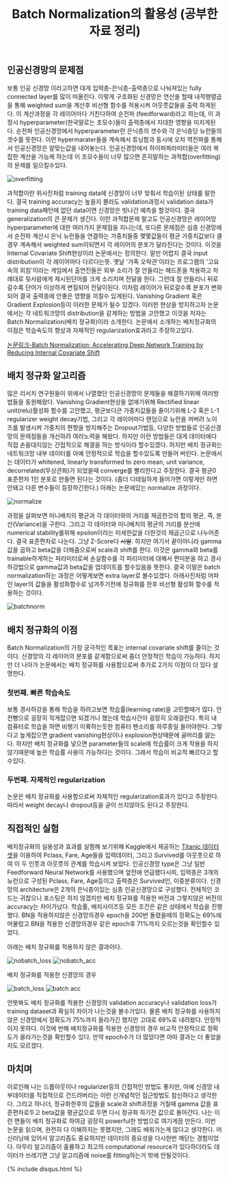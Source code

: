 ﻿---
layout: post
comments: true
title: Batch Normalization의 활용성 (공부한 자료 정리)
tags: research-paper batch-norm
---

## 인공신경망의 문제점
보통 인공 신경망 이라고하면 대게 입력층-은닉층-출력층으로 나눠져있는 fully connected layer를 많이 떠올린다. 이렇게 구조화된 신경망은 연산을 할때 내적행렬곱을 통해 weighted sum을 계산후 비선형 함수를 적용시켜 아웃풋값들을 출력 하게된다.  이 계산과정을 각 레이어마다 거친다하여 순전파 (feedforward)라고 하는데, 이 과정시 hyperparameter(한국말로는 초모수)들이 출력층에서 지대한 영향을 미치게된다. 순전파 인공신경망에서 hyperparameter란 은닉층의 갯수와 각 은닉층당 뉴런들의 갯수를 뜻한다. 이런 hypermarater들을 계속해서 튜닝함과 동시에 오차 역전파를 통해서 인공신경망은 알맞는값을 내어놓는다. 인공신경망에서 하이퍼파라미터들은 여러 복잡한 계산을 가능케 하는데 이 초모수들이 너무 많으면 흔히말하는 과적합(overfitting)의 문제를 일으킬수있다.

![overfitting](https://qph.fs.quoracdn.net/main-qimg-b4112b5d856f4f0da349460aeed854d8)

과적합이란 위사진처럼 training data에 신경망이 너무 맞춰서 학습이된 상태를 말한다. 결국 training accuracy는 높을지 몰라도 validation과정시 validation data가 training data패턴에 없던 data이면 신경망은 빗나간 예측을 할것이다. 결국 generalization의 큰 문제가 생긴다. 이런 과적합문제 말고도 인공신경망은 레이어망 hyperparameter에 대한 여러가지 문제점을 지니는데, 또다른 문제점은 심층 신경망에서 순전파 계산시 은닉 뉴런들을 연결하는 가중치들중 몇몇값들이 평균 가중치값보다 클경우 계속해서 weighted sum이되면서 각 레이어의 분포가 달라진다는 것이다. 이것을 Internal Covariate Shift현상이라 논문에서는 정의한다. 말만 어렵지 결국 input distribution이 각 레이어마다 다르다는뜻. 옛날 '가족 오락관'이라는 프로그램의 '고요속의 외침'이라는 게임에서 출연진들은 외부 소리가 잘 안들리는 헤드폰을 착용하고 차례대로 뒷사람에게 제시된단어를 크게 소리치며 전달을 한다. 그런데 잘 안들리니 뒤로 갈수록 단어가 이상하게 변질되어 전달이된다. 이처럼 레이어가 뒤로갈수록 분포가 변화되어 결국 출력층에 안좋은 영향을 끼칠수 있게된다. Vanishing Gradient 혹은 Gradient Explosion등이 이러한 문제가 될수 있겠다. 이러한 현상을 방지하고자 논문에서는 각 네트워크망의 distribution을 같게하는 방법을 고안했고 이것을 저자는 Batch Normalization(배치 정규화)이라 소개한다. 논문에서 소개하는 배치정규화의 이점은 학습속도의 향상과 자체적인 regularization효과라고 주장하고있다.

[논문링크-Batch Normalization: Accelerating Deep Network Training by Reducing Internal Covariate   Shift](https://arxiv.org/pdf/1502.03167.pdf)

## 배치 정규화 알고리즘

많은 리서치 연구원들이 위에서 나열했던 인공신경망의 문제들을 해결하기위해 여러방법들을 동원해왔다.  Vanishing Gradient현상을 없애기위해 Rectified linear unit(relu)활성화 함수를 고안했고, 평균보다큰 가중치값들을 줄이기위해 L-2 혹은 L-1 regularizer weight decay기법, 그리고 각 레이어마다 랜덤으로 뉴런을 꺼버려 노이즈를 발생시켜 가중치의 편향을 방지해주는 Dropout기법등, 다양한 방법들로 인공신경망의 문제점들을 개선하려 여러노력을 해왔다. 하지만 이런 방법들은 대게 데이터에다 직접 손을대지않는 간접적으로 해결을 하는 방식이라 할수있겠다. 하지만 배치 정규화는 네트워크망 내부 데이터를 아예 안정적으로 학습을 할수있도록 만들어 버린다. 논문에서는 데이터가 whitened, linearly transformed to zero mean, unit variance, decorrelated(무상관화)가 되었을때 converge를 빨리한다고 주장한다. 결국 평균0 표준편차 1인 분포로 만들면 된다는 것이다. (좀더 디테일하게 들어가면 이렇게만 하면 안돼고 다른 변수들이 등장하긴한다.) 아래는 논문에있는 normalize 과정이다.

![normalize](https://shuuki4.files.wordpress.com/2016/01/bn1.png)

과정을 살펴보면 미니배치의 평균과 각 데이터와의 거리를 제곱한것의 합의 평균, 즉, 분산(Variance)을 구한다. 그리고 각 데이터와 미니배치의 평균의 거리를 분산에 numerical stability를위해 epsilon이라는 미세한값을 더한것의 제곱근으로 나누어준다. 결국 표준편차로 나눈다. 그냥 Z-Score다 <s>시발</s>.  하지만 여기서 끝이아니라 gamma값을 곱하고 beta값을 더해줌으로써 scale과 shift를 한다. 이것은 gamma와 beta를 trainable하게하는 파라미터로써 손실함수를 각 파리미터에 대해서 편미분을 하고 경사하강법으로 gamma값과 beta값을 업데이트를 할수있음을 뜻한다. 결국 이말은 batch normalization하는 과정은 어떻게보면 extra layer로 볼수있겠다. 아래사진처럼 어파인 layer의 값들을 활성화함수로 넘겨주기전에 정규화를 한후 비선형 활성화 함수를 적용하는 것이다.

![batchnorm](https://i0.wp.com/mohammadpz.github.io/posts/2015_02_01_IFT6266_Cats_vs_Dogs/img/bn.png)

## 배치 정규화의 이점
Batch Normalization의 가장 궁극적인 목표는 internal covariate shift를 줄이는 것이다. 신경망의 각 레이어의 분포를 같게함으로써 좀더 안정적인 학습이 가능하다. 하지만 더 나아가 논문에서는 배치 정규화를 사용함으로써 추가로 2가지 이점이 더 있다 설명한다.

### 첫번째. 빠른 학습속도
보통 경사하강을 통해 학습을 하려고보면 학습률(learning rate)을 고민할때가 많다. 안전빵으로 굉장히 작게잡으면 되겠거니 했는데 학습시간이 굉장히 오래걸린다. 특히 내 컴퓨터로 학습을 하면 비행기 이륙하는듯한 컴퓨터 팬소리를 하루종일 들어야한다. 그렇다고 높게잡으면 gradient vanishing현상이나 explosion현상때문에 골머리를 앓는다. 하지만 배치 정규화를 넣으면 parameter들의 scale에 학습률이 크게 작용을 하지않기때문에 높은 학습률 사용이 가능하다는 것이다. 그래서 학습이 비교적 빠르다고 할수있다.

### 두번째. 자체적인 regularization
논문은 배치 정규화를 사용함으로써 자체적인 regularization효과가 있다고 주장한다. 따라서 weight decay나 dropout등을 굳이 쓰지않아도 된다고 주장한다.

## 직접적인 실험
배치정규화의 실용성과 효과를 실험해 보기위해 Kaggle에서 제공하는 [Titanic 데이터셋](https://www.kaggle.com/c/titanic/data)을 이용하여 Pclass, Fare, Age들을 입력데이터, 그리고 Survived를 아웃풋으로 하여 이 두 인풋과 아웃풋의 관계를 학습시켜 보았다. 인공신경망 type은 그냥 일반 Feedforward Neural Network를 사용했으며 앞전에 언급했다시피, 입력층은 3개의 뉴런으로 구성된 Pclass, Fare, Age등이고 출력층은 Survived인, 이중분류이다.  신경망의 architecture은 2개의 은닉층이있는 심층 인공신경망으로 구성했다. 전체적인 코드는 귀찮으니 포스팅은 하지 않겠지만 배치 정규화를 적용한 버전과 그렇지않은 버전의 accuracy는 차이가났다.  학습률, 배치사이즈등 모든 조건은 같은 상태에서 학습을 진행했다. BN을 적용하지않은 신경망의경우 epoch을 200번 돌렸을때의 정확도는 69%에 머물렀고
BN을 적용한 신경망의경우 같은 epoch후 71%까지 오르는것을 확인할수 있었다.

아래는 배치 정규화를 적용하지 않은 결과이다.

![nobatch_loss](https://i.imgur.com/C1VqJ56.png)
![nobatch_acc](https://i.imgur.com/KYXwtjw.png)

배치 정규화를 적용한 신경망의 경우

![batch_loss](https://i.imgur.com/w3jtoKk.png)
![batch acc](https://i.imgur.com/hmKl9iU.png)

언뜻봐도 배치 정규화를 적용한 신경망의 validation accuracy나 validation loss가 training dataset과 확실히 차이가 나는것을 볼수가있다. 물론 배치 정규화를 사용하지 않은 신경망에서 정확도가 75%까지 올라가긴 했지만 고대로 69%로 내려왔다. 안정적이지 못하다. 이것에 반해 배치정규화를 적용한 신경망의 경우 비교적 안정적으로 정확도가 올라가는것을 확인할수 있다. 만약 epoch수가 더 많았다면 아마 결과는 더 좋았을지도 모르겠다.

## 마치며
이로인해 나는 드롭아웃이나 regularizer등의 간접적인 방법도 좋지만, 아예 신경망 내부데이터를 직접적으로 건드려버리는 이런 신개념적인 접근방법도 참신하다고 생각한다. 그리고 하나더, 정규화한후의 값들을 scale과 shift과정을 거칠때 gamma 값을 표준편차로두고 beta값을 평균값으로 두면 다시 정규화 하기전 값으로 돌아간다. 나는 이런 면들이 배치 정규화로 하여금 굉장히 powerful한 방법으로 여기게끔 만든다. 이번 논문을 읽으며, 완전히 다 이해하지는 못했지만, 그래도 배워가는게 많다고 생각한다. 머신러닝에 있어서 알고리즘도 중요하지만 데이터의 중요성을 다시한번 깨닫는 경험이었다. 아무리 알고리즘이 훌륭하고 최고의 computational resource가 있다하더라도 데이터가 쓰레기면 그냥 알고리즘에 noise를 fitting하는거 밖에 안될것이다.


{% include disqus.html %}
